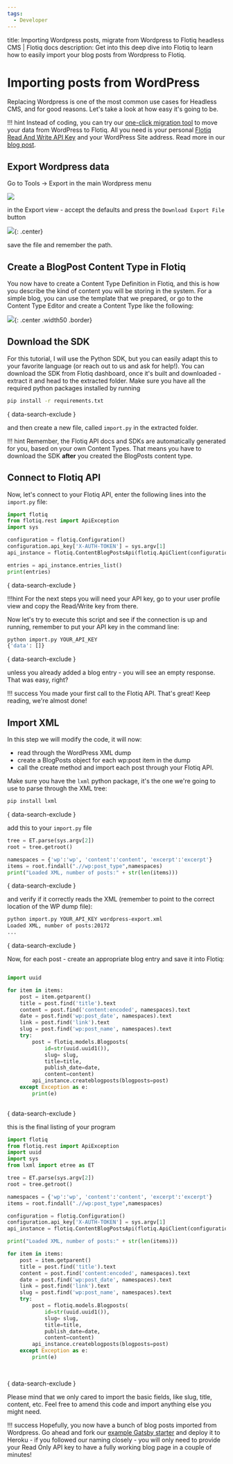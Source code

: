 ```yaml
---
tags:
  - Developer
---
```


title: Importing Wordpress posts, migrate from Wordpress to Flotiq headless CMS | Flotiq docs
description: Get into this deep dive into Flotiq to learn how to easily import your blog posts from Wordpress to Flotiq.

# Importing posts from WordPress

Replacing Wordpress is one of the most common use cases for Headless CMS, and for good reasons. Let's take a look at how easy it's going to be.

!!! hint
    Instead of coding, you can try our [one-click migration tool](https://flotiq.com/services/migrate-wordpress-to-flotiq-headless-cms/) to move your data from WordPress to Flotiq.
    All you need is your personal [Flotiq Read And Write API Key](http://flotiq.com/docs/API/#application-api-keys) and your WordPress Site address.
    Read more in our [blog post](https://blog.flotiq.com/migrate-wordpress-to-flotiq-headless-cms).

## Export Wordpress data

Go to Tools → Export in the main Wordpress menu

![](images/wordpress-export-menu.png)

in the Export view - accept the defaults and press the `Download Export File` button

![](images/wordpress-export.png){: .center}

save the file and remember the path.

## Create a BlogPost Content Type in Flotiq

You now have to create a Content Type Definition in Flotiq, and this is how you describe the kind of content you will be storing in the system. For a simple blog, you can use the template that we prepared, or go to the Content Type Editor and create a Content Type like the following:

![](images/blogpost-content-type.png){: .center .width50 .border}

## Download the SDK

For this tutorial, I will use the Python SDK, but you can easily adapt this to your favorite language (or reach out to us and ask for help!). 
You can download the SDK from Flotiq dashboard, once it's built and downloaded - extract it and head to the extracted folder. Make sure you have all the required python packages installed by running

``` bash
pip install -r requirements.txt
```
{ data-search-exclude }

 and then create a new file, called `import.py` in the extracted folder.

!!! hint
    Remember, the Flotiq API docs and SDKs are automatically generated for you, based on your own Content Types. That means you have to download the SDK **after** you created the BlogPosts content type.

## Connect to Flotiq API

Now, let's connect to your Flotiq API, enter the following lines into the `import.py` file:

``` python
import flotiq
from flotiq.rest import ApiException
import sys

configuration = flotiq.Configuration()
configuration.api_key['X-AUTH-TOKEN'] = sys.argv[1]
api_instance = flotiq.ContentBlogPostsApi(flotiq.ApiClient(configuration))

entries = api_instance.entries_list()
print(entries)
```
{ data-search-exclude }

!!!hint
    For the next steps you will need your API key, go to your user profile view and copy the Read/Write key from there.

Now let's try to execute this script and see if the connection is up and running, remember to put your API key in the command line:

``` bash
python import.py YOUR_API_KEY
{'data': []}
```
{ data-search-exclude }

unless you already added a blog entry - you will see an empty response. That was easy, right?

!!! success
    You made your first call to the Flotiq API. That's great! Keep reading, we're almost done!

## Import XML

In this step we will modify the code, it will now:

* read through the WordPress XML dump
* create a BlogPosts object for each wp:post item in the dump
* call the create method and import each post through your Flotiq API.

Make sure you have the `lxml` python package, it's the one we're going to use to parse through the XML tree:

``` bash
pip install lxml
```
{ data-search-exclude }

add this to your `import.py` file 

``` python
tree = ET.parse(sys.argv[2])
root = tree.getroot()

namespaces = {'wp':'wp', 'content':'content', 'excerpt':'excerpt'}
items = root.findall(".//wp:post_type",namespaces)
print("Loaded XML, number of posts:" + str(len(items)))
```
{ data-search-exclude }

and verify if it correctly reads the XML (remember to point to the correct location of the WP dump file):

``` bash
python import.py YOUR_API_KEY wordpress-export.xml
Loaded XML, number of posts:20172
...
```
{ data-search-exclude }

Now, for each post - create an appropriate blog entry and save it into Flotiq:

``` python

import uuid

for item in items:
    post = item.getparent()
    title = post.find('title').text
    content = post.find('content:encoded', namespaces).text
    date = post.find('wp:post_date', namespaces).text
    link = post.find('link').text
    slug = post.find('wp:post_name', namespaces).text
    try:
        post = flotiq.models.Blogposts(
            id=str(uuid.uuid1()), 
            slug= slug,
            title=title,
            publish_date=date,
            content=content)
        api_instance.createblogposts(blogposts=post)
    except Exception as e:
        print(e)
    
```
{ data-search-exclude }

this is the final listing of your program

``` python
import flotiq
from flotiq.rest import ApiException
import uuid
import sys
from lxml import etree as ET

tree = ET.parse(sys.argv[2])
root = tree.getroot()

namespaces = {'wp':'wp', 'content':'content', 'excerpt':'excerpt'}
items = root.findall(".//wp:post_type",namespaces)

configuration = flotiq.Configuration()
configuration.api_key['X-AUTH-TOKEN'] = sys.argv[1]
api_instance = flotiq.ContentBlogPostsApi(flotiq.ApiClient(configuration))

print("Loaded XML, number of posts:" + str(len(items)))

for item in items:
    post = item.getparent()
    title = post.find('title').text
    content = post.find('content:encoded', namespaces).text
    date = post.find('wp:post_date', namespaces).text
    link = post.find('link').text
    slug = post.find('wp:post_name', namespaces).text
    try:
        post = flotiq.models.Blogposts(
            id=str(uuid.uuid1()), 
            slug= slug,
            title=title,
            publish_date=date,
            content=content)
        api_instance.createblogposts(blogposts=post)
    except Exception as e:
        print(e)
    
    
```
{ data-search-exclude }

Please mind that we only cared to import the basic fields, like slug, title, content, etc. Feel free to amend this code and import anything else you might need.

!!! success
    Hopefully, you now have a bunch of blog posts imported from Wordpress. Go ahead and fork our [example Gatsby starter](https://github.com/flotiq/flotiq-gatsby-blog-1) and deploy it to Heroku - if you followed our naming closely - you will only need to provide your Read Only API key to have a fully working blog page in a couple of minutes!
